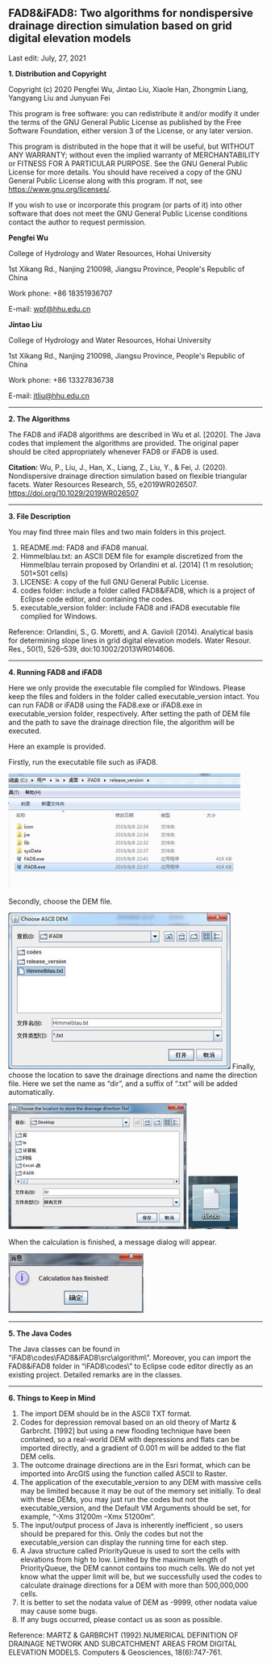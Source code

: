 ﻿**FAD8&iFAD8: Two algorithms for nondispersive drainage direction simulation based on grid digital elevation models**
--------------------------------------------------------------------------
Last edit: July, 27, 2021 

**1. Distribution and Copyright**

Copyright (c) 2020 Pengfei Wu, Jintao Liu, Xiaole Han, Zhongmin Liang, Yangyang Liu and Junyuan Fei

This program is free software: you can redistribute it and/or modify it under the terms of the GNU General Public License as published by the Free Software Foundation, either version 3 of the License, or any later version.

This program is distributed in the hope that it will be useful, but WITHOUT ANY WARRANTY; without even the implied warranty of MERCHANTABILITY or FITNESS FOR A PARTICULAR PURPOSE. See the GNU General Public License for more details. You should have received a copy of the GNU General Public License along with this program. If not, see <https://www.gnu.org/licenses/>.

If you wish to use or incorporate this program (or parts of it) into other software that does not meet the GNU General Public License conditions contact the author to request permission.

**Pengfei Wu**

College of Hydrology and Water Resources, Hohai University

1st Xikang Rd., Nanjing 210098, Jiangsu Province, People's Republic of China

Work phone: +86 18351936707

E-mail: wpf@hhu.edu.cn

**Jintao Liu**

College of Hydrology and Water Resources, Hohai University

1st Xikang Rd., Nanjing 210098, Jiangsu Province, People's Republic of China

Work phone: +86 13327836738

E-mail: jtliu@hhu.edu.cn

--------------------------------------------------------------------------
**2. The Algorithms**

The FAD8 and iFAD8 algorithms are described in Wu et al. [2020]. The Java codes that implement the algorithms are provided. The original paper should be cited appropriately whenever FAD8 or iFAD8 is used.

**Citation:**
Wu, P., Liu, J., Han, X., Liang, Z., Liu, Y., & Fei, J. (2020). Nondispersive drainage direction simulation based on flexible triangular facets. Water Resources Research, 55, e2019WR026507. https://doi.org/10.1029/2019WR026507

--------------------------------------------------------------------------
**3. File Description**

You may find three main files and two main folders in this project.
1. README.md: FAD8 and iFAD8 manual.
2. Himmelblau.txt: an ASCII DEM file for example discretized from the Himmelblau terrain proposed by Orlandini et al. [2014] (1 m resolution; 501×501 cells)
3. LICENSE: A copy of the full GNU General Public License.
4. codes folder: include a folder called FAD8&iFAD8, which is a project of Eclipse code editor, and containing the codes.
5. executable_version folder: include FAD8 and iFAD8 executable file complied for Windows.

Reference: 
Orlandini, S., G. Moretti, and A. Gavioli (2014). Analytical basis for determining slope lines in grid digital elevation models. Water Resour. Res., 50(1), 526–539, doi:10.1002/2013WR014606.

--------------------------------------------------------------------------
**4. Running FAD8 and iFAD8**

Here we only provide the executable file complied for Windows. Please keep the files and folders in the folder called executable_version intact. You can run FAD8 or iFAD8 using the FAD8.exe or iFAD8.exe in executable_version folder, respectively. After setting the path of DEM file and the path to save the drainage direction file, the algorithm will be executed.

Here an example is provided.

Firstly, run the executable file such as iFAD8.

![](https://github.com/hhuwpf/iFAD8/blob/master/img/clip_image002.jpg)

Secondly, choose the DEM file.

![](https://github.com/hhuwpf/iFAD8/blob/master/img/clip_image004.jpg)
Finally, choose the location to save the drainage directions and name the direction file. Here we set the name as “dir”, and a suffix of “.txt” will be added automatically.

![](https://github.com/hhuwpf/iFAD8/blob/master/img/clip_image006.jpg) ![](https://github.com/hhuwpf/iFAD8/blob/master/img/clip_image007.png)

When the calculation is finished, a message dialog will appear.

![](https://github.com/hhuwpf/iFAD8/blob/master/img/clip_image008.png)


--------------------------------------------------------------------------
**5. The Java Codes**

The Java classes can be found in “iFAD8\codes\FAD8&iFAD8\src\algorithm\”. Moreover, you can import the FAD8&iFAD8 folder in “iFAD8\codes\” to Eclipse code editor directly as an existing project. Detailed remarks are in the classes.

--------------------------------------------------------------------------
**6. Things to Keep in Mind**

1. The import DEM should be in the ASCII TXT format.
2. Codes for depression removal based on an old theory of Martz & Garbrcht. [1992] but using a new flooding technique have been contained, so a real-world DEM with depressions and flats can be imported directly, and a gradient of 0.001 m will be added to the flat DEM cells.
3. The outcome drainage directions are in the Esri format, which can be imported into ArcGIS using the function called ASCII to Raster.
4. The application of the executable_version to any DEM with massive cells may be limited because it may be out of the memory set initially. To deal with these DEMs, you may just run the codes but not the executable_version, and the Default VM Arguments should be set, for example, “-Xms 31200m –Xmx 51200m”.
5. The input/output process of Java is inherently inefficient , so users should be prepared for this. Only the codes but not the executable_version can display the running time for each step.
6. A Java structure called PriorityQueue is used to sort the cells with elevations from high to low. Limited by the maximum length of PriorityQueue, the DEM cannot contains too much cells. We do not yet know what the upper limit will be, but we successfully used the codes to calculate drainage directions for a DEM with more than 500,000,000 cells.
7. It is better to set the nodata value of DEM as -9999, other nodata value may cause some bugs.
8. If any bugs occurred, please contact us as soon as possible.

Reference: 
MARTZ & GARBRCHT (1992).NUMERICAL DEFINITION OF DRAINAGE NETWORK AND SUBCATCHMENT AREAS FROM DIGITAL ELEVATION MODELS. Computers & Geosciences, 18(6):747-761.